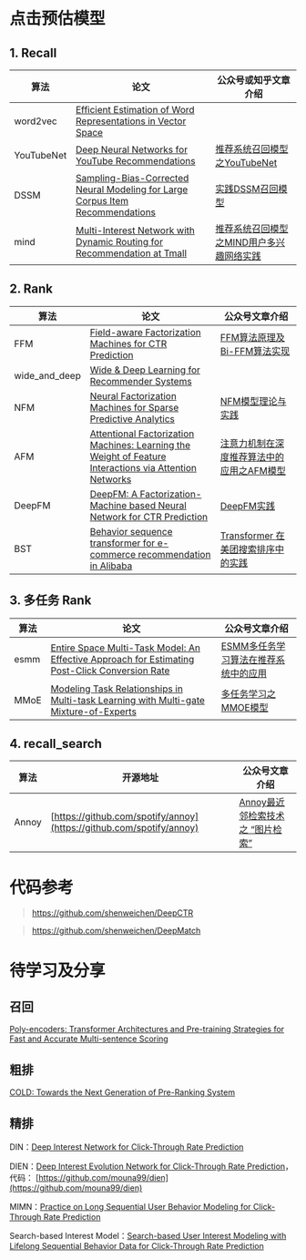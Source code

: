 # 点击预估模型


## 1. Recall

| 算法        | 论文    |  公众号或知乎文章介绍  |
| --------    | -----  | ----            |
| word2vec        | [Efficient Estimation of Word Representations in Vector Space](https://arxiv.org/abs/1301.3781v3) |  |
| YouTubeNet      | [Deep Neural Networks for YouTube Recommendations](https://www.sci-hub.ren/10.1145/2959100.2959190) | [推荐系统召回模型之YouTubeNet](https://mp.weixin.qq.com/s/hiabDQW0qGfgPwiZdiZ_Mg) |
| DSSM      | [Sampling-Bias-Corrected Neural Modeling for Large Corpus Item Recommendations](https://www.sci-hub.ren/10.1145/3298689.3346996) | [实践DSSM召回模型](https://zhuanlan.zhihu.com/p/136253355) |
| mind            | [Multi-Interest Network with Dynamic Routing for Recommendation at Tmall](https://arxiv.org/abs/1904.08030v1) | [推荐系统召回模型之MIND用户多兴趣网络实践](https://mp.weixin.qq.com/s/Ys4EZw97ulrcBWFdN1OMyQ) |


## 2. Rank

| 算法        | 论文    |  公众号文章介绍  |
| --------    | -----  | ----            |
| FFM        | [Field-aware Factorization Machines for CTR Prediction](https://www.csie.ntu.edu.tw/~cjlin/papers/ffm.pdf) | [FFM算法原理及Bi-FFM算法实现](https://mp.weixin.qq.com/s/T46HbKC-_9yYzVTgl8Fh8w) |
| wide_and_deep      | [Wide & Deep Learning for Recommender Systems](https://arxiv.org/abs/1606.07792) |  |
| NFM            | [Neural Factorization Machines for Sparse Predictive Analytics](https://arxiv.org/pdf/1708.05027.pdf) | [NFM模型理论与实践](https://mp.weixin.qq.com/s/1sWYlzIydiLAPMBnr-a5sQ) |
| AFM            | [Attentional Factorization Machines: Learning the Weight of Feature Interactions via Attention Networks](https://arxiv.org/pdf/1708.04617.pdf) | [注意力机制在深度推荐算法中的应用之AFM模型](https://mp.weixin.qq.com/s/sj5bxwtgiw-SaIItsjbeew) |
| DeepFM            | [DeepFM: A Factorization-Machine based Neural Network for CTR Prediction](https://arxiv.org/abs/1703.04247) | [DeepFM实践](https://zhuanlan.zhihu.com/p/137894818) |
| BST            | [Behavior sequence transformer for e-commerce recommendation in Alibaba](https://arxiv.org/pdf/1905.06874.pdf) | [Transformer 在美团搜索排序中的实践](https://zhuanlan.zhihu.com/p/161311198) |



## 3. 多任务 Rank

| 算法        | 论文    |  公众号文章介绍  |
| --------    | -----  | ----            |
| esmm        | [Entire Space Multi-Task Model: An Effective Approach for Estimating Post-Click Conversion Rate](https://arxiv.org/abs/1804.07931) | [ESMM多任务学习算法在推荐系统中的应用](https://mp.weixin.qq.com/s/x521rMWLf6CLk0e2uXEJng) |
| MMoE      | [Modeling Task Relationships in Multi-task Learning with Multi-gate Mixture-of-Experts](https://dl.acm.org/doi/10.1145/3219819.3220007) | [多任务学习之MMOE模型](https://mp.weixin.qq.com/s/cBy0Y5xDtkc6PxhF1HNomg) |


## 4. recall_search

| 算法        | 开源地址    |  公众号文章介绍  |
| --------    | -----  | ----            |
| Annoy        | [https://github.com/spotify/annoy](https://github.com/spotify/annoy) | [Annoy最近邻检索技术之 “图片检索”](https://zhuanlan.zhihu.com/p/148819536) |



# 代码参考

> https://github.com/shenweichen/DeepCTR

> https://github.com/shenweichen/DeepMatch


# 待学习及分享

## 召回

[Poly-encoders: Transformer Architectures and Pre-training Strategies for Fast and Accurate Multi-sentence Scoring](https://arxiv.org/abs/1905.01969v3)

## 粗排

[COLD: Towards the Next Generation of Pre-Ranking System](https://arxiv.org/abs/2007.16122)


## 精排

DIN：[Deep Interest Network for Click-Through Rate Prediction](https://arxiv.org/abs/1706.06978)

DIEN：[Deep Interest Evolution Network for Click-Through Rate Prediction](https://arxiv.org/pdf/1809.03672.pdf)，
代码： [https://github.com/mouna99/dien](https://github.com/mouna99/dien)

MIMN：[Practice on Long Sequential User Behavior Modeling for Click-Through Rate Prediction](https://arxiv.org/pdf/1905.09248.pdf)

Search-based Interest Model：[Search-based User Interest Modeling with Lifelong Sequential
Behavior Data for Click-Through Rate Prediction](https://arxiv.org/pdf/2006.05639.pdf)